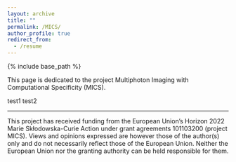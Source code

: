 ```yaml
---
layout: archive
title: ""
permalink: /MICS/
author_profile: true
redirect_from:
  - /resume
---
```


{% include base_path %}

This page is dedicated to the project Multiphoton Imaging with Computational Specificity (MICS).

<i class="fa-solid fa-user"></i>
test1
<i class="fa-regular fa-user"></i>
test2
<i class="fa-light fa-user"></i>
<i class="fa-thin fa-user"></i>
<i class="fa-duotone fa-user"></i>



________________________
This project has received funding from the European Union’s Horizon 2022 Marie Skłodowska-Curie Action under grant agreements 101103200 (project MICS). Views and opinions expressed are however those of the author(s) only
and do not necessarily reflect those of the European Union. Neither
the European Union nor the granting authority can be held responsible for them.
